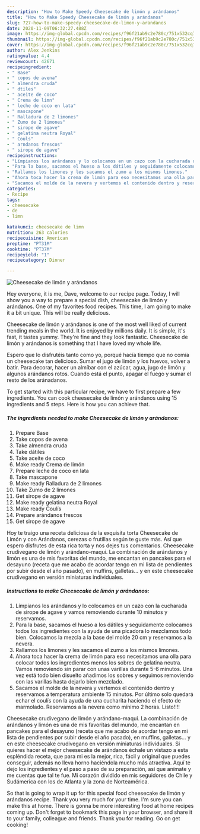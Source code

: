 ```yaml
---
description: "How to Make Speedy Cheesecake de limón y arándanos"
title: "How to Make Speedy Cheesecake de limón y arándanos"
slug: 727-how-to-make-speedy-cheesecake-de-limon-y-arandanos
date: 2020-11-09T06:32:27.488Z
image: https://img-global.cpcdn.com/recipes/f96f21ab9c2e780c/751x532cq70/cheesecake-de-limon-y-arandanos-foto-principal.jpg
thumbnail: https://img-global.cpcdn.com/recipes/f96f21ab9c2e780c/751x532cq70/cheesecake-de-limon-y-arandanos-foto-principal.jpg
cover: https://img-global.cpcdn.com/recipes/f96f21ab9c2e780c/751x532cq70/cheesecake-de-limon-y-arandanos-foto-principal.jpg
author: Alex Jenkins
ratingvalue: 4.4
reviewcount: 42671
recipeingredient:
- " Base"
- " copos de avena"
- " almendra cruda"
- " dtiles"
- " aceite de coco"
- " Crema de limn"
- " leche de coco en lata"
- " mascapone"
- " Ralladura de 2 limones"
- " Zumo de 2 limones"
- " sirope de agave"
- " gelatina neutra Royal"
- " Couls"
- " arndanos frescos"
- " sirope de agave"
recipeinstructions:
- "Límpianos los arándanos y lo colocamos en un cazo con la cucharada de sirope de agave y vamos removiendo durante 10 minutos y reservamos."
- "Para la base, sacamos el hueso a los dátiles y seguidamente colocamos todos los ingredientes con la ayuda de una picadora lo mezclamos todo bien. Colocamos la mezcla a la base del molde 20 cm y reservamos a la nevera."
- "Rallamos los limones y les sacamos el zumo a los mismos limones."
- "Ahora toca hacer la crema de limón para eso necesitamos una olla para colocar todos los ingredientes menos los sobres de gelatina neutra. Vamos removiendo sin parar con unas varillas durante 5-6 minutos. Una vez está todo bien disuelto añadimos los sobres y seguimos removiendo con las varillas hasta dejarlo bien mezclado."
- "Sacamos el molde de la nevera y vertemos el contenido dentro y reservamos a temperatura ambiente 15 minutos. Por último solo quedará echar el coulís con la ayuda de una cucharita haciendo el efecto de marmolado. Reservamos a la nevera como mínimo 2 horas. Listo!!!!"
categories:
- Recipe
tags:
- cheesecake
- de
- limn

katakunci: cheesecake de limn 
nutrition: 263 calories
recipecuisine: American
preptime: "PT31M"
cooktime: "PT37M"
recipeyield: "1"
recipecategory: Dinner

---
```



![Cheesecake de limón y arándanos](https://img-global.cpcdn.com/recipes/f96f21ab9c2e780c/751x532cq70/cheesecake-de-limon-y-arandanos-foto-principal.jpg)

Hey everyone, it is me, Dave, welcome to our recipe page. Today, I will show you a way to prepare a special dish, cheesecake de limón y arándanos. One of my favorites food recipes. This time, I am going to make it a bit unique. This will be really delicious.

Cheesecake de limón y arándanos is one of the most well liked of current trending meals in the world. It is enjoyed by millions daily. It is simple, it's fast, it tastes yummy. They're fine and they look fantastic. Cheesecake de limón y arándanos is something that I have loved my whole life.

Espero que lo disfrutéis tanto como yo, porqué hacía tiempo que no comía un cheesecake tan delicioso. Sumar el jugo de limón y los huevos, volver a batir. Para decorar, hacer un almíbar con el azúcar, agua, jugo de limón y algunos arándanos rotos. Cuando está el punto, apagar el fuego y sumar el resto de los aránadanos.


To get started with this particular recipe, we have to first prepare a few ingredients. You can cook cheesecake de limón y arándanos using 15 ingredients and 5 steps. Here is how you can achieve that.

<!--inarticleads1-->

##### The ingredients needed to make Cheesecake de limón y arándanos:

1. Prepare  Base
1. Take  copos de avena
1. Take  almendra cruda
1. Take  dátiles
1. Take  aceite de coco
1. Make ready  Crema de limón
1. Prepare  leche de coco en lata
1. Take  mascapone
1. Make ready  Ralladura de 2 limones
1. Take  Zumo de 2 limones
1. Get  sirope de agave
1. Make ready  gelatina neutra Royal
1. Make ready  Coulís
1. Prepare  arándanos frescos
1. Get  sirope de agave


Hoy te traigo una receta deliciosa de la exquisita torta Cheesecake de Limón y con Arándanos, cerezas o frutillas según te guste más. Así que espero disfrutes de esta rica torta y nos dejes tus comentarios. Cheesecake crudivegano de limón y arándano-maqui. La combinación de arándanos y limón es una de mis favoritas del mundo, me encantan en pancakes para el desayuno (receta que me acabo de acordar tengo en mi lista de pendientes por subir desde el año pasado), en muffins, galletas… y en este cheesecake crudivegano en versión miniaturas individuales. 

<!--inarticleads2-->

##### Instructions to make Cheesecake de limón y arándanos:

1. Límpianos los arándanos y lo colocamos en un cazo con la cucharada de sirope de agave y vamos removiendo durante 10 minutos y reservamos.
1. Para la base, sacamos el hueso a los dátiles y seguidamente colocamos todos los ingredientes con la ayuda de una picadora lo mezclamos todo bien. Colocamos la mezcla a la base del molde 20 cm y reservamos a la nevera.
1. Rallamos los limones y les sacamos el zumo a los mismos limones.
1. Ahora toca hacer la crema de limón para eso necesitamos una olla para colocar todos los ingredientes menos los sobres de gelatina neutra. Vamos removiendo sin parar con unas varillas durante 5-6 minutos. Una vez está todo bien disuelto añadimos los sobres y seguimos removiendo con las varillas hasta dejarlo bien mezclado.
1. Sacamos el molde de la nevera y vertemos el contenido dentro y reservamos a temperatura ambiente 15 minutos. Por último solo quedará echar el coulís con la ayuda de una cucharita haciendo el efecto de marmolado. Reservamos a la nevera como mínimo 2 horas. Listo!!!!


Cheesecake crudivegano de limón y arándano-maqui. La combinación de arándanos y limón es una de mis favoritas del mundo, me encantan en pancakes para el desayuno (receta que me acabo de acordar tengo en mi lista de pendientes por subir desde el año pasado), en muffins, galletas… y en este cheesecake crudivegano en versión miniaturas individuales. Si quieres hacer el mejor cheesecake de arándanos échale un vistazo a esta espléndida receta, que para mi es la mejor, rica, fácil y original que puedes conseguir, además no lleva horno haciéndola mucho más atractiva. Aquí te dejo los ingredientes y el paso a paso de su preparación, así que anímate y me cuentas que tal te fue. Mi corazón dividido en mis seguidores de Chile y Sudámerica con los de Atlanta y la zona de Norteamérica. 

So that is going to wrap it up for this special food cheesecake de limón y arándanos recipe. Thank you very much for your time. I'm sure you can make this at home. There is gonna be more interesting food at home recipes coming up. Don't forget to bookmark this page in your browser, and share it to your family, colleague and friends. Thank you for reading. Go on get cooking!
